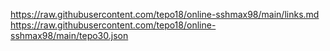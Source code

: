 
https://raw.githubusercontent.com/tepo18/online-sshmax98/main/links.md
https://raw.githubusercontent.com/tepo18/online-sshmax98/main/tepo30.json
